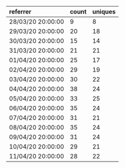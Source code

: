 | referrer          | count | uniques |
| :---------------- | :---- | :------ |
| 28/03/20 20:00:00 | 9     | 8       |
| 29/03/20 20:00:00 | 20    | 18      |
| 30/03/20 20:00:00 | 15    | 14      |
| 31/03/20 20:00:00 | 21    | 21      |
| 01/04/20 20:00:00 | 25    | 17      |
| 02/04/20 20:00:00 | 29    | 19      |
| 03/04/20 20:00:00 | 30    | 22      |
| 04/04/20 20:00:00 | 38    | 24      |
| 05/04/20 20:00:00 | 33    | 25      |
| 06/04/20 20:00:00 | 35    | 24      |
| 07/04/20 20:00:00 | 31    | 21      |
| 08/04/20 20:00:00 | 35    | 24      |
| 09/04/20 20:00:00 | 31    | 24      |
| 10/04/20 20:00:00 | 29    | 21      |
| 11/04/20 20:00:00 | 28    | 22      |
